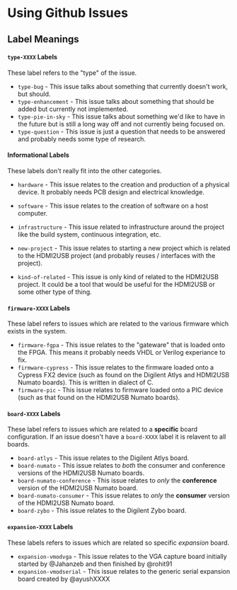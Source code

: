 


# Using Github Issues

## Label Meanings

#### `type-XXXX` Labels

These label refers to the "type" of the issue.

 * `type-bug`         - This issue talks about something that currently doesn't work, but should.
 * `type-enhancement` - This issue talks about something that should be added but currently not implemented.
 * `type-pie-in-sky`  - This issue talks about something we'd like to have in the future but is still a long way off and not currently being focused on.
 * `type-question`    - This issue is just a question that needs to be answered and probably needs some type of research.

#### Informational Labels

These labels don't really fit into the other categories.

 * `hardware`       - This issue relates to the creation and production of a physical device. It probably needs PCB design and electrical knowledge.
 * `software`       - This issue relates to the creation of software on a host computer.
 * `infrastructure` - This issue related to infrastructure around the project like the build system, continuous integration, etc.

 * `new-project`     - This issue relates to starting a new project which is related to the HDMI2USB project (and probably reuses / interfaces with the project).
 * `kind-of-related` - This issue is only kind of related to the HDMI2USB project. It could be a tool that would be useful for the HDMI2USB or some other type of thing.

#### `firmware-XXXX` Labels

These label refers to issues which are related to the various firmware which exists in the system.

 * `firmware-fgpa`    - This issue relates to the "gateware" that is loaded onto the FPGA. This means it probably needs VHDL or Verilog experiance to fix.
 * `firmware-cypress` - This issue relates to the firmware loaded onto a Cypress FX2 device (such as found on the Digilent Atlys and HDMI2USB Numato boards). This is written in dialect of C.
 * `firmware-pic`     - This issue relates to firmware loaded onto a PIC device (such as that found on the HDMI2USB Numato boards).

#### `board-XXXX` Labels

These label refers to issues which are related to a **specific** board configuration. If an issue doesn't have a `board-XXXX` label it is relavent to all boards.

 * `board-atlys`             - This issue relates to the Digilent Atlys board.
 * `board-numato`            - This issue relates to *both* the consumer and conference versions of the HDMI2USB Numato boards.
 * `board-numato-conference` - This issue relates to *only* the **conference** version of the HDMI2USB Numato board.
 * `board-numato-consumer`   - This issue relates to *only* the **consumer** version of the HDMI2USB Numato board.
 * `board-zybo`              - This issue relates to the Digilent Zybo board.

#### `expansion-XXXX` Labels

These labels refers to issues which are related so specific *expansion* board.

 * `expansion-vmodvga` - This issue relates to the VGA capture board initially started by @Jahanzeb and then finished by @rohit91
 * `expansion-vmodserial` - This issue relates to the generic serial expansion board created by @ayushXXXX
